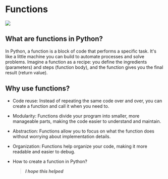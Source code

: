 # Functions
<p align="corner">
  <a href="https://skillicons.dev">
    <img src="https://skillicons.dev/icons?i=py" />
  </a>
</p>

## What are functions in Python?
In Python, a function is a block of code that performs a specific task. It's like a little machine you can build to automate processes and solve problems.
Imagine a function as a recipe: you define the ingredients (parameters) and steps (function body), and the function gives you the final result (return value).

## Why use functions?

* Code reuse: Instead of repeating the same code over and over, you can create a function and call it when you need to.
* Modularity: Functions divide your program into smaller, more manageable parts, making the code easier to understand and maintain.
* Abstraction: Functions allow you to focus on what the function does without worrying about implementation details.
* Organization: Functions help organize your code, making it more readable and easier to debug.
* How to create a function in Python?

  > ***I hope this helped***

